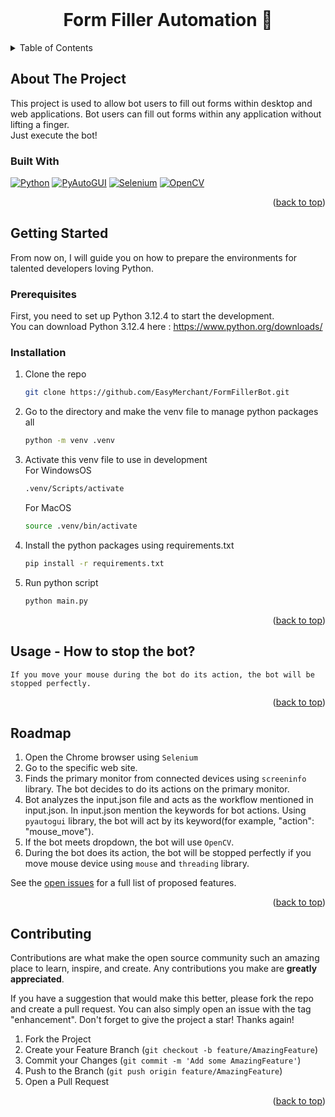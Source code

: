 <!-- PROJECT LOGO -->
<br />
<div align="center">
<h1 align="center">Form Filler Automation 🤖</h1>
</div>



<!-- TABLE OF CONTENTS -->
<details>
  <summary>Table of Contents</summary>
  <ol>
    <li>
      <a href="#about-the-project">About The Project</a>
      <ul>
        <li><a href="#built-with">Built With</a></li>
      </ul>
    </li>
    <li>
      <a href="#getting-started">Getting Started</a>
      <ul>
        <li><a href="#prerequisites">Prerequisites</a></li>
        <li><a href="#installation">Installation</a></li>
      </ul>
    </li>
    <li><a href="#usage">Usage</a></li>
    <li><a href="#roadmap">Roadmap</a></li>
    <li><a href="#contributing">Contributing</a></li>
  </ol>
</details>



<!-- ABOUT THE PROJECT -->
## About The Project

This project is used to allow bot users to fill out forms within desktop and web applications. Bot users can fill out forms within any application without lifting a finger. <br/>Just execute the bot!


### Built With

[![Python][Python]][Python-url]
[![PyAutoGUI][PyAutoGUI]][PyAutoGUI-url]
[![Selenium][Selenium]][Selenium-url]
[![OpenCV][OpenCV]][OpenCV-url]


[Python]: https://img.shields.io/badge/python-black?style=for-the-badge&logo=python
[PyAutoGUI]: https://img.shields.io/badge/pyautogui-black?style=for-the-badge&logo=python
[Selenium]: https://img.shields.io/badge/selenium-black?style=for-the-badge&logo=selenium
[OpenCV]: https://img.shields.io/badge/opencv-black?style=for-the-badge&logo=opencv

[Python-url]: https://www.python.org/
[PyAutoGUI-url]: https://pyautogui.readthedocs.io/
[Selenium-url]: https://www.selenium.dev/
[OpenCV-url]: https://opencv.org/

<p align="right">(<a href="#readme-top">back to top</a>)</p>



<!-- GETTING STARTED -->
## Getting Started

From now on, I will guide you on how to prepare the environments for talented developers loving Python.

### Prerequisites

First, you need to set up Python 3.12.4 to start the development.<br/>
You can download Python 3.12.4 here : https://www.python.org/downloads/

### Installation

1. Clone the repo
   ```sh
   git clone https://github.com/EasyMerchant/FormFillerBot.git
   ```
2. Go to the directory and make the venv file to manage python packages all
   ```sh
   python -m venv .venv
   ```
3. Activate this venv file to use in development<br/>
   For WindowsOS
   ```sh
   .venv/Scripts/activate
   ```
   For MacOS
   ```sh
   source .venv/bin/activate
   ```
4. Install the python packages using requirements.txt
   ```sh
   pip install -r requirements.txt
   ```
5. Run python script
   ```sh
   python main.py
   ```
<p align="right">(<a href="#readme-top">back to top</a>)</p>

<!-- USAGE EXAMPLES -->
## Usage - How to stop the bot?
```
If you move your mouse during the bot do its action, the bot will be stopped perfectly.
```

<p align="right">(<a href="#readme-top">back to top</a>)</p>



<!-- ROADMAP -->
## Roadmap

1. Open the Chrome browser using `Selenium`
2. Go to the specific web site.
3. Finds the primary monitor from connected devices using `screeninfo` library. The bot decides to do its actions on the primary monitor.
4. Bot analyzes the input.json file and acts as the workflow mentioned in input.json. In input.json mention the keywords for bot actions. Using `pyautogui` library, the bot will act by its keyword(for example, "action": "mouse_move").
5. If the bot meets dropdown, the bot will use `OpenCV`.
6. During the bot does its action, the bot will be stopped perfectly if you move mouse device using `mouse` and `threading` library.

See the [open issues](https://github.com/github_username/repo_name/issues) for a full list of proposed features.

<p align="right">(<a href="#readme-top">back to top</a>)</p>



<!-- CONTRIBUTING -->
## Contributing

Contributions are what make the open source community such an amazing place to learn, inspire, and create. Any contributions you make are **greatly appreciated**.

If you have a suggestion that would make this better, please fork the repo and create a pull request. You can also simply open an issue with the tag "enhancement".
Don't forget to give the project a star! Thanks again!

1. Fork the Project
2. Create your Feature Branch (`git checkout -b feature/AmazingFeature`)
3. Commit your Changes (`git commit -m 'Add some AmazingFeature'`)
4. Push to the Branch (`git push origin feature/AmazingFeature`)
5. Open a Pull Request

<p align="right">(<a href="#readme-top">back to top</a>)</p>


<!-- MARKDOWN LINKS & IMAGES -->
<!-- https://www.markdownguide.org/basic-syntax/#reference-style-links -->
[contributors-shield]: https://img.shields.io/github/contributors/github_username/repo_name.svg?style=for-the-badge
[contributors-url]: https://github.com/github_username/repo_name/graphs/contributors
[forks-shield]: https://img.shields.io/github/forks/github_username/repo_name.svg?style=for-the-badge
[forks-url]: https://github.com/github_username/repo_name/network/members
[stars-shield]: https://img.shields.io/github/stars/github_username/repo_name.svg?style=for-the-badge
[stars-url]: https://github.com/github_username/repo_name/stargazers
[issues-shield]: https://img.shields.io/github/issues/github_username/repo_name.svg?style=for-the-badge
[issues-url]: https://github.com/github_username/repo_name/issues
[license-shield]: https://img.shields.io/github/license/github_username/repo_name.svg?style=for-the-badge
[license-url]: https://github.com/github_username/repo_name/blob/master/LICENSE.txt
[linkedin-shield]: https://img.shields.io/badge/-LinkedIn-black.svg?style=for-the-badge&logo=linkedin&colorB=555
[linkedin-url]: https://linkedin.com/in/linkedin_username
[product-screenshot]: images/screenshot.png
[Next.js]: https://img.shields.io/badge/next.js-000000?style=for-the-badge&logo=nextdotjs&logoColor=white
[Next-url]: https://nextjs.org/
[React.js]: https://img.shields.io/badge/React-20232A?style=for-the-badge&logo=react&logoColor=61DAFB
[React-url]: https://reactjs.org/
[Vue.js]: https://img.shields.io/badge/Vue.js-35495E?style=for-the-badge&logo=vuedotjs&logoColor=4FC08D
[Vue-url]: https://vuejs.org/
[Angular.io]: https://img.shields.io/badge/Angular-DD0031?style=for-the-badge&logo=angular&logoColor=white
[Angular-url]: https://angular.io/
[Svelte.dev]: https://img.shields.io/badge/Svelte-4A4A55?style=for-the-badge&logo=svelte&logoColor=FF3E00
[Svelte-url]: https://svelte.dev/
[Laravel.com]: https://img.shields.io/badge/Laravel-FF2D20?style=for-the-badge&logo=laravel&logoColor=white
[Laravel-url]: https://laravel.com
[Bootstrap.com]: https://img.shields.io/badge/Bootstrap-563D7C?style=for-the-badge&logo=bootstrap&logoColor=white
[Bootstrap-url]: https://getbootstrap.com
[JQuery.com]: https://img.shields.io/badge/jQuery-0769AD?style=for-the-badge&logo=jquery&logoColor=white
[JQuery-url]: https://jquery.com 